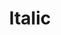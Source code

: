 ---
facebook: https://facebook.com/ShopItalic
instagram: https://instagram.com/italic
logohandle: italic
sort: italic
title: Italic
twitter: https://x.com/italic
website: https://italic.com/
---